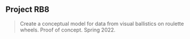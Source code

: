 ## Project RB8
> Create a conceptual model for data from visual ballistics on roulette wheels. Proof of concept. Spring 2022.

